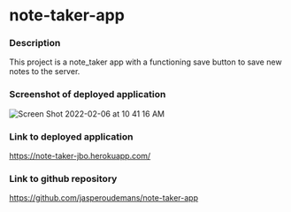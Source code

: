 # note-taker-app

### Description

This project is a note_taker app with a functioning save button to save new notes to the server.

### Screenshot of deployed application

![Screen Shot 2022-02-06 at 10 41 16 AM](https://user-images.githubusercontent.com/88591791/152693726-a2008474-ba7d-44d4-8ef2-15883052cb7a.png)

### Link to deployed application

https://note-taker-jbo.herokuapp.com/

### Link to github repository

https://github.com/jasperoudemans/note-taker-app
